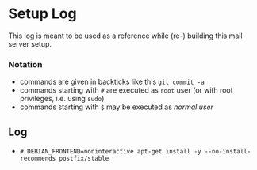 # Setup Log

This log is meant to be used as a reference while (re-) building this mail
server setup.


### Notation

- commands are given in backticks like this ``git commit -a``
- commands starting with ``#`` are executed as ``root`` user (or with root
  privileges, i.e. using ``sudo``)
- commands starting with ``$`` may be executed as *normal user*


## Log

- ``# DEBIAN_FRONTEND=noninteractive apt-get install -y --no-install-recommends postfix/stable``
